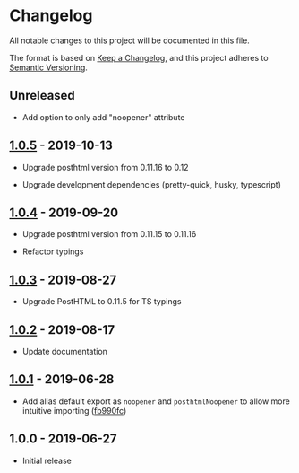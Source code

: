 # Changelog

All notable changes to this project will be documented in this file.

The format is based on [Keep a Changelog](https://keepachangelog.com/en/1.0.0/),
and this project adheres to [Semantic Versioning](https://semver.org/spec/v2.0.0.html).

## Unreleased

- Add option to only add "noopener" attribute

## [1.0.5](https://github.com/metonym/posthtml-noopener/releases/tag/1.0.5) - 2019-10-13

- Upgrade posthtml version from 0.11.16 to 0.12

- Upgrade development dependencies (pretty-quick, husky, typescript)

## [1.0.4](https://github.com/metonym/posthtml-noopener/releases/tag/1.0.4) - 2019-09-20

- Upgrade posthtml version from 0.11.15 to 0.11.16

- Refactor typings

## [1.0.3](https://github.com/metonym/posthtml-noopener/releases/tag/1.0.3) - 2019-08-27

- Upgrade PostHTML to 0.11.5 for TS typings

## [1.0.2](https://github.com/metonym/posthtml-noopener/releases/tag/1.0.2) - 2019-08-17

- Update documentation

## [1.0.1](https://github.com/metonym/posthtml-noopener/releases/tag/1.0.1) - 2019-06-28

- Add alias default export as `noopener` and `posthtmlNoopener` to allow more intuitive importing
  ([fb990fc](https://github.com/metonym/posthtml-noopener/commit/fb990fcb939cc8622b41ad14aa62c6c9e941fe35))

## 1.0.0 - 2019-06-27

- Initial release
